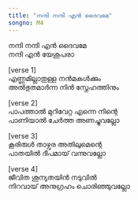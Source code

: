 ```yaml
---
title: "നന്ദി നന്ദി എൻ ദൈവമേ"
songno: M4
---
```

നന്ദി നന്ദി എൻ ദൈവമേ  
നന്ദി എൻ യേശുപരാ  

[verse 1]  
എണ്ണമില്ലാതുള്ള നൻമകൾക്കും  
അൽഭുതമാർന്ന നിൻ സ്നേഹത്തിനും  

[verse 2]  
പാപത്താൽ മുറിവേറ്റ എന്നെ നിന്റെ  
പാണിയാൽ ചേർത്ത അണച്ചുവല്ലോ  

[verse 3]  
കൂരിരുൾ താഴ്വര അതിലുമെന്റെ  
പാതയിൽ ദീപമായ് വന്നുവല്ലോ  

[verse 4]  
ജീവിത ശൂന്യതയിൻ നടുവിൽ  
നിറവായ് അനുഗ്രഹം ചൊരിഞ്ഞുവല്ലോ  
